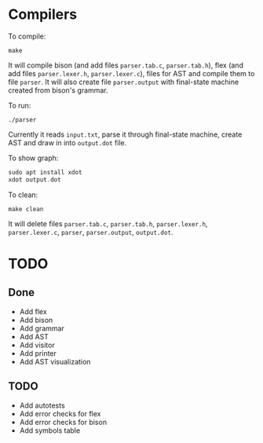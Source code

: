 # Compilers

To compile:
```
make
```

It will compile bison (and add files `parser.tab.c`, `parser.tab.h`), flex (and add files `parser.lexer.h`, `parser.lexer.c`), files for AST and compile them to file `parser`. It will also create file `parser.output` with final-state machine created from bison's grammar.

To run:
```
./parser
```

Currently it reads `input.txt`, parse it through final-state machine, create AST and draw in into `output.dot` file.

To show graph: <br />
```asm
sudo apt install xdot
xdot output.dot
```

To clean:
```
make clean
```

It will delete files `parser.tab.c`, `parser.tab.h`, `parser.lexer.h`, `parser.lexer.c`, `parser`, `parser.output`, `output.dot`.

# TODO
## Done
* Add flex
* Add bison
* Add grammar
* Add AST
* Add visitor
* Add printer
* Add AST visualization

## TODO
* Add autotests
* Add error checks for flex
* Add error checks for bison
* Add symbols table